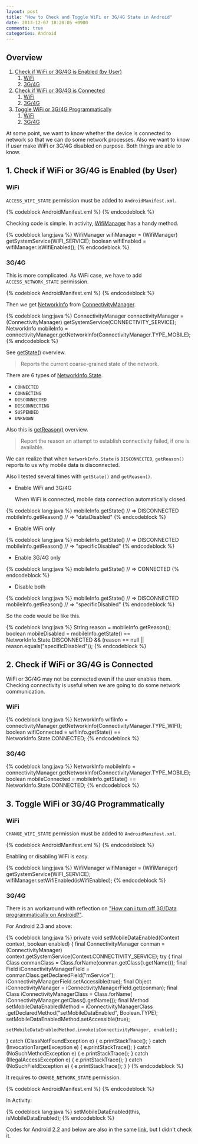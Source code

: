 ```yaml
---
layout: post
title: "How to Check and Toggle WiFi or 3G/4G State in Android"
date: 2013-12-07 18:28:05 +0900
comments: true
categories: Android
---
```


## Overview

1. [Check if WiFi or 3G/4G is Enabled (by User)](#1)
    1. [WiFi](#1-1)
    2. [3G/4G](#1-2)
2. [Check if WiFi or 3G/4G is Connected](#2)
    1. [WiFi](#2-1)
    2. [3G/4G](#2-2)
3. [Toggle WiFi or 3G/4G Programmatically](#3)
    1. [WiFi](#3-1)
    2. [3G/4G](#3-2)

At some point, we want to know whether the device is connected to network so that we can do some network processes. Also we want to know if _user_ make WiFi or 3G/4G disabled on purpose. Both things are able to know.

<a id="1"></a>
## 1. Check if WiFi or 3G/4G is Enabled (by User)

<a id="1-1"></a>
### WiFi

`ACCESS_WIFI_STATE` permission must be added to `AndroidManifest.xml`.

{% codeblock AndroidManifest.xml %}
<uses-permission android:name="android.permission.ACCESS_WIFI_STATE" />
{% endcodeblock %}

Checking code is simple. In activity, [WifiManager][] has a handy method.

[WifiManager]: http://developer.android.com/reference/android/net/wifi/WifiManager.html

{% codeblock lang:java %}
WifiManager wifiManager = (WifiManager) getSystemService(WIFI_SERVICE);
boolean wifiEnabled = wifiManager.isWifiEnabled();
{% endcodeblock %}

<a id="1-2"></a>
### 3G/4G

This is more complicated. As WiFi case, we have to add `ACCESS_NETWORK_STATE` permission.

{% codeblock AndroidManifest.xml %}
<uses-permission android:name="android.permission.ACCESS_NETWORK_STATE" />
{% endcodeblock %}

Then we get [NetworkInfo][] from [ConnectivityManager][].

[NetworkInfo]: http://developer.android.com/reference/android/net/NetworkInfo.html
[ConnectivityManager]: http://developer.android.com/reference/android/net/ConnectivityManager.html

{% codeblock lang:java %}
ConnectivityManager connectivityManager =
    (ConnectivityManager) getSystemService(CONNECTIVITY_SERVICE);
NetworkInfo mobileInfo =
    connectivityManager.getNetworkInfo(ConnectivityManager.TYPE_MOBILE);
{% endcodeblock %}

See [getState()][] overview.

> Reports the current coarse-grained state of the network.

[getState()]: http://developer.android.com/reference/android/net/NetworkInfo.html#getState()

There are 6 types of [NetworkInfo.State][].

- `CONNECTED`
- `CONNECTING`
- `DISCONNECTED`
- `DISCONNECTING`
- `SUSPENDED`
- `UNKNOWN`

[NetworkInfo.State]: http://developer.android.com/reference/android/net/NetworkInfo.State.html

Also this is [getReason()][] overview.

> Report the reason an attempt to establish connectivity failed, if one is available.

[getReason()]: http://developer.android.com/reference/android/net/NetworkInfo.html#getReason()

We can realize that when `NetworkInfo.State` is `DISCONNECTED`, `getReason()` reports to us why mobile data is disconnected.

Also I tested several times with `getState()` and `getReason()`.

- Enable WiFi and 3G/4G

  When WiFi is connected, mobile data connection automatically closed.

{% codeblock lang:java %}
mobileInfo.getState()
// => DISCONNECTED
mobileInfo.getReason()
// => "dataDisabled"
{% endcodeblock %}

- Enable WiFi only

{% codeblock lang:java %}
mobileInfo.getState()
// => DISCONNECTED
mobileInfo.getReason()
// => "specificDisabled"
{% endcodeblock %}

- Enable 3G/4G only

{% codeblock lang:java %}
mobileInfo.getState()
// => CONNECTED
{% endcodeblock %}

- Disable both

{% codeblock lang:java %}
mobileInfo.getState()
// => DISCONNECTED
mobileInfo.getReason()
// => "specificDisabled"
{% endcodeblock %}

So the code would be like this.

{% codeblock lang:java %}
String reason = mobileInfo.getReason();
boolean mobileDisabled = mobileInfo.getState() == NetworkInfo.State.DISCONNECTED
    && (reason == null || reason.equals("specificDisabled"));
{% endcodeblock %}

<a id="2"></a>
## 2. Check if WiFi or 3G/4G is Connected

WiFi or 3G/4G may not be connected even if the user enables them. Checking connectivity is useful when we are going to do some network communication.

<a id="2-1"></a>
### WiFi

{% codeblock lang:java %}
NetworkInfo wifiInfo =
    connectivityManager.getNetworkInfo(ConnectivityManager.TYPE_WIFI);
boolean wifiConnected = wifiInfo.getState() == NetworkInfo.State.CONNECTED;
{% endcodeblock %}

<a id="2-2"></a>
### 3G/4G

{% codeblock lang:java %}
NetworkInfo mobileInfo =
    connectivityManager.getNetworkInfo(ConnectivityManager.TYPE_MOBILE);
boolean mobileConnected = mobileInfo.getState() == NetworkInfo.State.CONNECTED;
{% endcodeblock %}

<a id="3"></a>
## 3. Toggle WiFi or 3G/4G Programmatically

<a id="3-1"></a>
### WiFi

`CHANGE_WIFI_STATE` permission must be added to `AndroidManifest.xml`.

{% codeblock AndroidManifest.xml %}
<uses-permission android:name="android.permission.CHANGE_WIFI_STATE" />
{% endcodeblock %}

Enabling or disabling WiFi is easy.

{% codeblock lang:java %}
WifiManager wifiManager = (WifiManager) getSystemService(WIFI_SERVICE);
wifiManager.setWifiEnabled(isWifiEnabled);
{% endcodeblock %}

<a id="3-2"></a>
### 3G/4G

There is an workaround with reflection on ["How can i turn off 3G/Data programmatically on Android?"][Stack Overflow].

[Stack Overflow]: http://stackoverflow.com/questions/12535101/how-can-i-turn-off-3g-data-programmatically-on-android#12535246

For Android 2.3 and above:

{% codeblock lang:java %}
private void setMobileDataEnabled(Context context, boolean enabled) {
  final ConnectivityManager conman =
      (ConnectivityManager) context.getSystemService(Context.CONNECTIVITY_SERVICE);
  try {
    final Class conmanClass = Class.forName(conman.getClass().getName());
    final Field iConnectivityManagerField = conmanClass.getDeclaredField("mService");
    iConnectivityManagerField.setAccessible(true);
    final Object iConnectivityManager = iConnectivityManagerField.get(conman);
    final Class iConnectivityManagerClass = Class.forName(
        iConnectivityManager.getClass().getName());
    final Method setMobileDataEnabledMethod = iConnectivityManagerClass
        .getDeclaredMethod("setMobileDataEnabled", Boolean.TYPE);
    setMobileDataEnabledMethod.setAccessible(true);

    setMobileDataEnabledMethod.invoke(iConnectivityManager, enabled);
  } catch (ClassNotFoundException e) {
    e.printStackTrace();
  } catch (InvocationTargetException e) {
    e.printStackTrace();
  } catch (NoSuchMethodException e) {
    e.printStackTrace();
  } catch (IllegalAccessException e) {
    e.printStackTrace();
  } catch (NoSuchFieldException e) {
    e.printStackTrace();
  }
}
{% endcodeblock %}

It requires to `CHANGE_NETWORK_STATE` permission.

{% codeblock AndroidManifest.xml %}
<uses-permission android:name="android.permission.CHANGE_NETWORK_STATE" />
{% endcodeblock %}

In Activity:

{% codeblock lang:java %}
setMobileDataEnabled(this, isMobileDataEnabled);
{% endcodeblock %}

Codes for Android 2.2 and below are also in the same [link][Stack Overflow], but I didn't check it.

